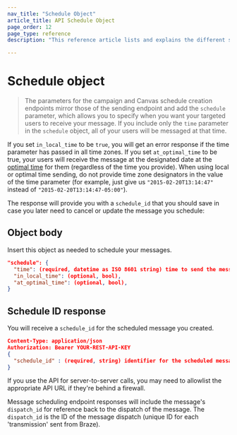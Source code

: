 ```yaml
---
nav_title: "Schedule Object"
article_title: API Schedule Object
page_order: 12
page_type: reference
description: "This reference article lists and explains the different scheduling object used at Braze."

---
```


# Schedule object

> The parameters for the campaign and Canvas schedule creation endpoints mirror those of the sending endpoint and add the `schedule` parameter, which allows you to specify when you want your targeted users to receive your message. If you include only the `time` parameter in the `schedule` object, all of your users will be messaged at that time.

If you set `in_local_time` to be `true`, you will get an error response if the time parameter has passed in all time zones. If you set `at_optimal_time` to be true, your users will receive the message at the designated date at the [optimal time][33] for them (regardless of the time you provide). When using local or optimal time sending, do not provide time zone designators in the value of the time parameter (for example, just give us `"2015-02-20T13:14:47"` instead of `"2015-02-20T13:14:47-05:00"`).

The response will provide you with a `schedule_id` that you should save in case you later need to cancel or update the message you schedule:

## Object body

Insert this object as needed to schedule your messages.

```json
"schedule": {
  "time": (required, datetime as ISO 8601 string) time to send the message,
  "in_local_time": (optional, bool),
  "at_optimal_time": (optional, bool),
}
```

## Schedule ID response

You will receive a `schedule_id` for the scheduled message you created.

```json
Content-Type: application/json
Authorization: Bearer YOUR-REST-API-KEY
{
  "schedule_id" : (required, string) identifier for the scheduled message that was created
}
```

If you use the API for server-to-server calls, you may need to allowlist the appropriate API URL if they're behind a firewall.

Message scheduling endpoint responses will include the message's `dispatch_id` for reference back to the dispatch of the message. The `dispatch_id` is the ID of the message dispatch (unique ID for each 'transmission' sent from Braze).

[33]: {{site.baseurl}}/user_guide/sage_ai/intelligence/intelligent_timing/

